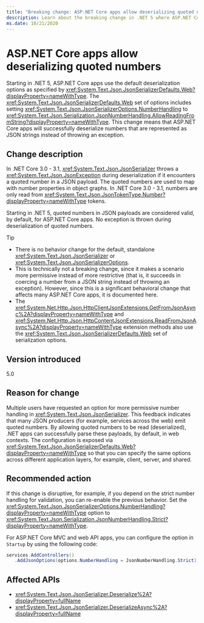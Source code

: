 ```yaml
---
title: "Breaking change: ASP.NET Core apps allow deserializing quoted numbers"
description: Learn about the breaking change in .NET 5 where ASP.NET Core apps will successfully deserialize numbers that are represented as JSON strings instead of throwing an exception.
ms.date: 10/21/2020
---
```

# ASP.NET Core apps allow deserializing quoted numbers

Starting in .NET 5, ASP.NET Core apps use the default deserialization options as specified by <xref:System.Text.Json.JsonSerializerDefaults.Web?displayProperty=nameWithType>. The <xref:System.Text.Json.JsonSerializerDefaults.Web> set of options includes setting <xref:System.Text.Json.JsonSerializerOptions.NumberHandling> to <xref:System.Text.Json.Serialization.JsonNumberHandling.AllowReadingFromString?displayProperty=nameWithType>. This change means that ASP.NET Core apps will successfully deserialize numbers that are represented as JSON strings instead of throwing an exception.

## Change description

In .NET Core 3.0 - 3.1, <xref:System.Text.Json.JsonSerializer> throws a <xref:System.Text.Json.JsonException> during deserialization if it encounters a quoted number in a JSON payload. The quoted numbers are used to map with number properties in object graphs. In .NET Core 3.0 - 3.1, numbers are only read from <xref:System.Text.Json.JsonTokenType.Number?displayProperty=nameWithType> tokens.

Starting in .NET 5, quoted numbers in JSON payloads are considered valid, by default, for ASP.NET Core apps. No exception is thrown during deserialization of quoted numbers.

> [!TIP]
>
> - There is no behavior change for the default, standalone <xref:System.Text.Json.JsonSerializer> or <xref:System.Text.Json.JsonSerializerOptions>.
> - This is technically not a breaking change, since it makes a scenario more permissive instead of more restrictive (that is, it succeeds in coercing a number from a JSON string instead of throwing an exception). However, since this is a significant behavioral change that affects many ASP.NET Core apps, it is documented here.
> - The <xref:System.Net.Http.Json.HttpClientJsonExtensions.GetFromJsonAsync%2A?displayProperty=nameWithType> and <xref:System.Net.Http.Json.HttpContentJsonExtensions.ReadFromJsonAsync%2A?displayProperty=nameWithType> extension methods also use the <xref:System.Text.Json.JsonSerializerDefaults.Web> set of serialization options.

## Version introduced

5.0

## Reason for change

Multiple users have requested an option for more permissive number handling in <xref:System.Text.Json.JsonSerializer>. This feedback indicates that many JSON producers (for example, services across the web) emit quoted numbers. By allowing quoted numbers to be read (deserialized), .NET apps can successfully parse these payloads, by default, in web contexts. The configuration is exposed via <xref:System.Text.Json.JsonSerializerDefaults.Web?displayProperty=nameWithType> so that you can specify the same options across different application layers, for example, client, server, and shared.

## Recommended action

If this change is disruptive, for example, if you depend on the strict number handling for validation, you can re-enable the previous behavior. Set the <xref:System.Text.Json.JsonSerializerOptions.NumberHandling?displayProperty=nameWithType> option to <xref:System.Text.Json.Serialization.JsonNumberHandling.Strict?displayProperty=nameWithType>.

For ASP.NET Core MVC and web API apps, you can configure the option in `Startup` by using the following code:

```csharp
services.AddControllers()
   .AddJsonOptions(options.NumberHandling = JsonNumberHandling.Strict);
```

## Affected APIs

- <xref:System.Text.Json.JsonSerializer.Deserialize%2A?displayProperty=fullName>
- <xref:System.Text.Json.JsonSerializer.DeserializeAsync%2A?displayProperty=fullName>

<!--

### Affected APIs

- `Overload:System.Text.Json.JsonSerializer.Deserialize`
- `Overload:System.Text.Json.JsonSerializer.DeserializeAsync`

### Category

- ASP.NET Core
- Serialization

-->

